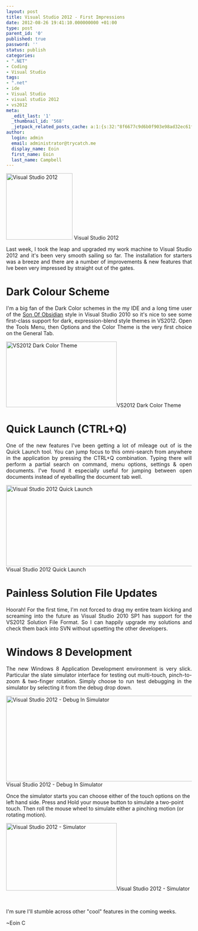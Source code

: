 ```yaml
---
layout: post
title: Visual Studio 2012 - First Impressions
date: 2012-08-26 19:41:10.000000000 +01:00
type: post
parent_id: '0'
published: true
password: ''
status: publish
categories:
- ".NET"
- Coding
- Visual Studio
tags:
- ".net"
- ide
- Visual Studio
- visual studio 2012
- vs2012
meta:
  _edit_last: '1'
  _thumbnail_id: '568'
  _jetpack_related_posts_cache: a:1:{s:32:"8f6677c9d6b0f903e98ad32ec61f8deb";a:2:{s:7:"expires";i:1524929246;s:7:"payload";a:3:{i:0;a:1:{s:2:"id";i:714;}i:1;a:1:{s:2:"id";i:468;}i:2;a:1:{s:2:"id";i:614;}}}}
author:
  login: admin
  email: administrator@trycatch.me
  display_name: Eoin
  first_name: Eoin
  last_name: Campbell
---
```

<p><img class=" wp-image-568 " title="Visual Studio 2012" src="{{ site.baseurl }}/assets/VS_Purp526_rgb-300x300.png" alt="Visual Studio 2012" width="180" height="180" /> Visual Studio 2012</p>
<p style="text-align: justify;">Last week, I took the leap and upgraded my work machine to Visual Studio 2012 and it's been very smooth sailing so far. The installation for starters was a breeze and there are a number of improvements &amp; new features that Ive been very impressed by straight out of the gates.</p>
<h1 style="text-align: justify;">Dark Colour Scheme</h1>
<p style="text-align: justify;">I'm a big fan of the Dark Color schemes in the my IDE and a long time user of the <a title="Son Of Obsidian - StudioStyl.es" href="http://studiostyl.es/schemes/son-of-obsidian" target="_blank">Son Of Obsidian</a> style in Visual Studio 2010 so it's nice to see some first-class support for dark, expression-blend style themes in VS2012. Open the Tools Menu, then Options and the Color Theme is the very first choice on the General Tab.</p>
<p><img class="size-medium wp-image-569" title="VS2012 Dark Color Theme" src="{{ site.baseurl }}/assets/ScreenShot-300x178.png" alt="VS2012 Dark Color Theme" width="300" height="178" />VS2012 Dark Color Theme</p>
<h1 style="text-align: justify;"><!--more-->Quick Launch (CTRL+Q)</h1>
<p style="text-align: justify;">One of the new features I've been getting a lot of mileage out of is the Quick Launch tool. You can jump focus to this omni-search from anywhere in the application by pressing the CTRL+Q combination. Typing there will perform a partial search on command, menu options, settings &amp; open documents. I've found it especially useful for jumping between open documents instead of eyeballing the document tab well.</p>
<p><img class="size-full wp-image-570 " title="Visual Studio 2012 Quick Launch" src="{{ site.baseurl }}/assets/ScreenShot2.png" alt="Visual Studio 2012 Quick Launch" width="619" height="220" /> Visual Studio 2012 Quick Launch</p>
<h1 style="text-align: justify;">Painless Solution File Updates</h1>
<p style="text-align: justify;">Hoorah! For the first time, I'm not forced to drag my entire team kicking and screaming into the future as Visual Studio 2010 SP1 has support for the VS2012 Solution File Format. So I can happily upgrade my solutions and check them back into SVN without upsetting the other developers.</p>
<h1 style="text-align: justify;">Windows 8 Development</h1>
<p style="text-align: justify;">The new Windows 8 Application Development environment is very slick. Particular the slate simulator interface for testing out multi-touch, pinch-to-zoom &amp; two-finger rotation. Simply choose to run test debugging in the simulator by selecting it from the debug drop down.</p>
<p><img class="size-full wp-image-571" title="Visual Studio 2012 - Debug In Simulator" src="{{ site.baseurl }}/assets/Screenshot3.png" alt="Visual Studio 2012 - Debug In Simulator" width="510" height="232" />Visual Studio 2012 - Debug In Simulator</p>
<p>Once the simulator starts you can choose either of the touch options on the left hand side. Press and Hold your mouse button to simulate a two-point touch. Then roll the mouse wheel to simulate either a pinching motion (or rotating motion).</p>
<p><img class="size-medium wp-image-573" title="Visual Studio 2012 - Simulator" src="{{ site.baseurl }}/assets/Screenshot4-300x183.png" alt="Visual Studio 2012 - Simulator" width="300" height="183" />Visual Studio 2012 - Simulator</p>
<p>&nbsp;</p>
<p>I'm sure I'll stumble across other "cool" features in the coming weeks.</p>
<p>~Eoin C</p>

